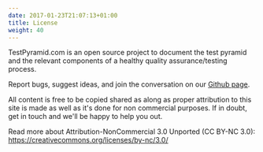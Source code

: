 ```yaml
---
date: 2017-01-23T21:07:13+01:00
title: License
weight: 40
---
```

TestPyramid.com is an open source project to document the test pyramid and the relevant components of a healthy quality assurance/testing process.

Report bugs, suggest ideas, and join the conversation on our [Github page](https://github.com/MonkeyTestIt/test-pyramid).

All content is free to be copied shared as along as proper attribution to this site is made as well as it's done for non commercial purposes. If in doubt, get in touch and we'll be happy to help you out.

Read more about
Attribution-NonCommercial 3.0 Unported (CC BY-NC 3.0):
https://creativecommons.org/licenses/by-nc/3.0/
